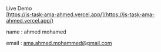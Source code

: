 Live Demo<br>
[https://js-task-ama-ahmed.vercel.app/](https://js-task-ama-ahmed.vercel.app/)

name : ahmed mohamed

email : ama.ahmed.mohammed@gmail.com
